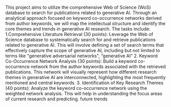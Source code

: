 This project aims to utilize the comprehensive Web of Science (WoS) database to search for publications related to generative AI. Through an analytical approach focused on keyword co-occurrence networks derived from author
keywords, we will map the intellectual structure and identify the core themes and trends in generative AI research. 
The tasks include:
1.Comprehensive Literature Retrieval (30 points): Leverage the Web of Science database to systematically search for and retrieve publications related to generative AI. This will involve defining a set of search terms that effectively capture the scope of generative AI, including but not limited to terms like "generative adversarial networks", “generative AI”
2. Keyword Co-Occurrence Network Analysis (30 points): Build a keyword co-occurrence network from the author keywords associated with the retrieved publications. This network will visually represent how different research themes
in generative AI are interconnected, highlighting the most frequently mentioned and central keywords.
3. Identification of Key Research Themes (40 points): Analyze the keyword co-occurrence network using the weighted network analysis. This will help in understanding the focus areas of current research and predicting. future trends
